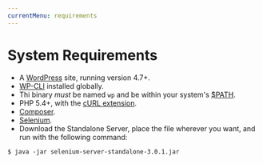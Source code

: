 ```yaml
---
currentMenu: requirements
---
```


# System Requirements

* A [WordPress](https://wordpress.org/) site, running version 4.7+.
* [WP-CLI](http://wp-cli.org/) installed globally.
 * Thi binary *must* be named `wp` and be within your system's [$PATH](https://en.wikipedia.org/wiki/PATH_(variable)).
* PHP 5.4+, with the [cURL extension](https://curl.haxx.se/libcurl/php/install.html).
* [Composer](https://getcomposer.org/).
* [Selenium](http://docs.seleniumhq.org/download/).
 * Download the Standalone Server, place the file wherever you want, and run with the following command:
```Shell
$ java -jar selenium-server-standalone-3.0.1.jar
```
